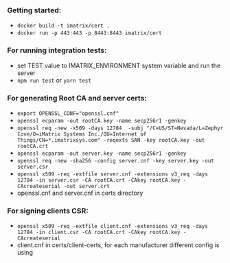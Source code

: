 
### Getting started:
- ```docker build -t imatrix/cert .```
- ```docker run -p 443:443 -p 8443:8443 imatrix/cert```

### For running integration tests:
- set TEST value to IMATRIX_ENVIRONMENT system variable and run the server
- ```npm run test``` or ```yarn test```

### For generating Root CA and server certs:
- ```export OPENSSL_CONF="openssl.cnf"```
- ```openssl ecparam -out rootCA.key -name secp256r1 -genkey```
- ```openssl req -new -x509 -days 12784  -subj "/C=US/ST=Nevada/L=Zephyr Cove/O=iMatrix Systems Inc./OU=Internet of Things/CN=*.imatrixsys.com" -reqexts SAN -key rootCA.key -out rootCA.crt```
- ```openssl ecparam -out server.key -name secp256r1 -genkey```
- ```openssl req -new -sha256 -config server.cnf -key server.key -out server.csr```
- ```openssl x509 -req -extfile server.cnf -extensions v3_req -days 12784 -in server.csr -CA rootCA.crt -CAkey rootCA.key -CAcreateserial -out server.crt```
- openssl.cnf and server.cnf in certs directory

### For signing clients CSR:
- ```openssl x509 -req -extfile client.cnf -extensions v3_req -days 12784 -in client.csr -CA rootCA.crt -CAkey rootCA.key -CAcreateserial```
- client.cnf in certs/client-certs, for each manufacturer different config is using


